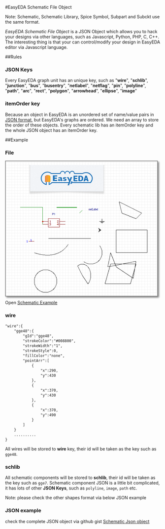 #EasyEDA Schematic File Object

Note: Schematic, Schematic Library, Spice Symbol, Subpart and Subckt use the same format. 

*EasyEDA Schematic File Object* is a JSON Object which allows you to hack your designs via other languages, such as Javascript, Python, PHP, C, C++. The interesting thing is that your can control/modify your design in EasyEDA editor via Javascript language.

##Rules
### JSON Keys
 Every EasyEDA graph unit has an unique key, such as  "**wire**", "**schlib**", "**junction**", "**bus**", "**busentry**", "**netlabel**", "**netflag**", "**pin**", "**polyline**", "**path**", "**arc**", "**rect**", "**polygon**", "**arrowhead**", "**ellipse**", "**image**"

### itemOrder key
   Because an object in EasyEDA  is an unordered set of name/value pairs in [JSON format](http://json.org/), but EasyEDA's graphs are ordered. We need an array to store the order of these objects. Every schematic lib has an itemOrder key and the whole JSON object has an itemOrder key.

##Example
### File

![](./images/fileJson.png)  
Open [Schematic Example ](https://easyeda.com/file_view_Schmatic-File-Object_TLJ4qomki.htm)

### wire
    "wire":{
        "gge48":{
            "gId":"gge48",
            "strokeColor":"#008800",
            "strokeWidth":"1",
            "strokeStyle":0,
            "fillColor":"none",
            "pointArr":[
                {
                    "x":290,
                    "y":430
                },
                {
                    "x":370,
                    "y":430
                },
                {
                    "x":370,
                    "y":490
                }
            ]
        }
    	..........
    }

All wires will be stored to **wire** key, their id will be taken as the key such as `gge48`.

### schlib
  All schematic components will be stored to **schlib**, their id will be taken as the key such as `gge7`. Schematic component JSON is a little bit complicated, it has lots of other **JSON Keys**, such as `polyline`, `image`, `path` etc.

Note: please check the other shapes format via below JSON example 
### JSON example
check the complete JSON object via github gist [Schematic Json object](https://gist.github.com/dillonHe/fe0bb029c51603077ad9)
<script src="https://gist.github.com/dillonHe/fe0bb029c51603077ad9.js"></script>